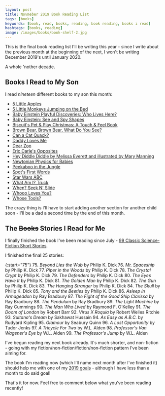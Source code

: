 ```yaml
---
layout: post
title: Novmeber 2019 Book Reading List
tags: [books]
keywords: [book, read, books, reading, book reading, books i read]
hashtags: [books, reading]
image: /images/books/book-shelf-2.jpg
---
```


This is the final book reading list I'll be writing this year - since I write about the previous month at the beginning of the next, I won't be writing December 2019's until January 2020.

A whole 'nother decade.

## Books I Read to My Son

I read *nineteen* different books to my son this month:

* [5 Little Apples](https://www.abebooks.com/products/isbn/9789888240661/30095366023)
* [5 Little Monkeys Jumping on the Bed](https://www.abebooks.com/products/isbn/9780395557013/22585205933)
* [Baby Einstein Playful Discoveries: Who Lives Here?](https://www.abebooks.com/products/isbn/9780439912570/30049430526)
* [Baby Einstein: See and Spy Shapes](https://www.abebooks.com/products/isbn/9780786808090/30364308154)
* [Biscuit's Pet & Play Christmas: A Touch & Feel Book](https://www.abebooks.com/products/isbn/9780060094706/22682139739)
* [Brown Bear, Brown Bear, What Do You See?](https://www.abebooks.com/products/isbn/9780805047905/30449175727)
* [Can a Cat Quack?](https://www.abebooks.com/products/isbn/9781403760159/19789527077)
* [Daddy Loves Me](https://www.abebooks.com/products/isbn/9780756634643/22808311918)
* [Dear Zoo](https://www.abebooks.com/products/isbn/9780140504460/30342770212)
* [Eric Carle's Opposites](https://www.abebooks.com/products/isbn/9780448445656/30502674509)
* [Hey Diddle Diddle by Melissa Everett and illustrated by Mary Manning](https://www.abebooks.com/products/isbn/9781770935365)
* [Newtonian Physics for Babies](https://www.abebooks.com/products/isbn/9781492656203/30369022981)
* [Peekaboo in the Jungle](https://www.abebooks.com/products/isbn/9780760760772/30350745445)
* [Spot's First Words](https://www.abebooks.com/products/isbn/9780399255328/22546349271)
* [Star Wars ABC](https://www.abebooks.com/products/isbn/9780545227384/30499770890)
* [What Am I? Truck](https://www.abebooks.com/products/isbn/9781465414298/30412458562)
* [When? Seek N' Slide](https://www.abebooks.com/products/isbn/9781934650721/30331161552)
* [Whooo Loves You?](https://www.abebooks.com/products/isbn/9780316070041/30238235616)
* [Whose Tools?](https://www.abebooks.com/products/isbn/9781419714313)

The crazy thing is I'll have to start adding another section for another child soon - I'll be a dad a second time by the end of this month.

## The ~~Books~~ Stories I Read for Me

I finally finished the book I've been reading since July - [99 Classic Science-Fiction Short Stories](https://www.amazon.com/gp/product/B07RKSDTFP/?tag=hendrixjoseph-20).

I finished the final 25 stories:

{:start="75"}
75. *Beyond Lies the Wub* by Philip K. Dick
76. *Mr. Spaceship* by Philip K. Dick
77. *Piper in the Woods* by Philip K. Dick
78. *The Crystal Crypt* by Philip K. Dick
79. *The Defenders* by Philip K. Dick
80. *The Eyes Have It* by Philip K. Dick
81. *The Golden Man* by Philip K. Dick
82. *The Gun* by Philip K. Dick
83. *The Hanging Stranger* by Philip K. Dick
84. *The Skull* by Philip K. Dick
85. *Tony and the Beetles* by Philip K. Dick
86. *Asleep in Armageddon* by Ray Bradbury
87. *The Fight of the Good Ship Clarissa* by Ray Bradbury
88. *The Pendulum* by Ray Bradbury
89. *The Light Machine* by Ray Cummings
90. *The Man Who Lived* by Raymond F. O’Kelley
91. *The Doom of London* by Robert Barr
92. *Virus X Roquia* by Robert Welles Ritchie
93. *Sultana's Dream* by Sakhawat Hussain
94. *As Easy as A.B.C.* by Rudyard Kipling
95. *Glamour* by Seabury Quinn
96. *A Lost Opportunity* by Tudor Jenks
97. *A Tricycle For Two* by W.L. Alden
98. *Professor's Van Wagener's Eye* by W.L. Alden
99. *The Professor's Jump* by W.L. Alden

I've begun reading my next book already. It's much shorter, and non-fiction - going with my fiction/non-fiction/fiction/non-fiction pattern I've been aiming for.

The book I'm reading now (which I'll name next month after I've finished it) should help me with one of my [2019 goals](https://www.joehxblog.com/2019-new-years-resolutions-goals/) - although I have less than a month to do said goal!

That's it for now. Feel free to comment below what you've been reading recently!